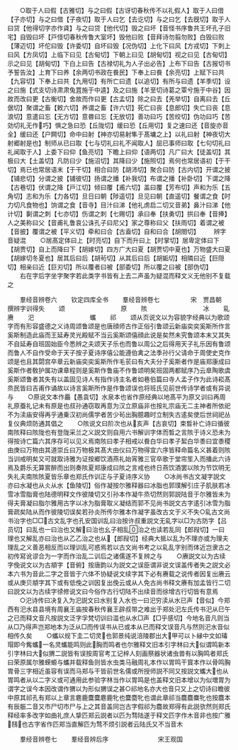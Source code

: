 <!-- { "loadSidebar": true } -->
　　○取于人曰假【古雅切】与之曰假【古讶切春秋传不以礼假人】取于人曰借【子亦切】与之曰借【子夜切】取于人曰乞【去讫切】与之曰乞【去旣切】取于人曰贷【他得切字亦作貣】与之曰贷【他代切】毁之曰坏【音怪书序鲁共王坏孔子旧宅】自毁曰坏【戸怪切春秋传鲁大室坏】毁他曰败【音拜诗勿翦勿败】白毁曰败【薄迈切】坏佗曰毁【许委切】自坏曰毁【况伪切】上化下曰风【方戎切】下刺上曰风【方凤切】上临下曰见【古甸切】下朝上曰见【胡甸切】视之曰见【古甸切】示之曰见【胡甸切】下白上曰告【古禄切礼为人子出必告】上布下曰告【古报切书予誓告汝】上育下曰养【余两切书政在飬民】下奉上曰飬【余亮切】上赋下曰共【九容切】下奉上曰共【九用切】有所亡曰遗【以追切】有所与曰遗【羊季切】设之曰施【式支切诗肃肃兔罝施于中逵】及之曰施【羊至切诗葛之覃兮施于中谷】因故而改曰更【古衡切】舍故而作曰更【古孟切】除之曰去【羌举切】自离曰去【丘倨切】聚谓之畜【敕六切】养谓之畜【许六切】死亡曰丧【息郎切】失亡曰丧【息浪切】意遣曰忘【无方切】意昬曰忘【无放切】善功曰巧【苦绞切】伪功曰巧【苦効切礼无作巧】惧之急曰恐【丘陇切】缓曰恐【丘用切】复之速曰还【音旋亦音全】缓曰还【户闗切】命中曰射【神亦切易射隼于髙墉之上】以礼曰射【神夜切大射郷射是也】制师从已曰取【七与切礼曰礼不闻取人】屈已事师曰取【七句切礼曰礼闻取于人】上委下曰仰【鱼亮切】下瞻上曰仰【语两切】凡广曰大【徒盖切】其极曰大【土盖切】凡防曰少【施沼切】其降曰少【施照切】焉何也常居语初【于干切】焉已也常居语末【于干切】相合曰防【胡沛切】聚合曰防【古内切】开谓之披【铺悲切】分谓之披【铺彼切】扬谓之播【补我切】布谓之播【补卧切】下谓之降【古巷切】伏谓之降【戸江切】倾曰覆【甫六切】盖曰覆【芳布切】声和为乐【五角切】志和为乐【力各切】旦日曰朝【陟遥切】旦见曰朝【直遥切】餐谓之食【时力切凡食物也】饷谓之食【音寺】目汁曰涕【他礼虏启二切又音弟】鼻汁曰涕【他计切】剚谓之刺【七亦切】伤谓之刺【七赐切】承曰奉【扶勇切】拱曰奉【音捧】人之美称曰父【音甫礼鲁哀公诛孔子曰尼父】家之尊称曰父【扶雨切】着谓之被【音披】覆谓之被【平义切】牵和曰合【古盍切】自和曰合【胡閤切】
　　辨字音疑混
　　○居髙定体曰上【时亮切】自下而升曰上【时掌切】居卑定体曰下【胡贾切】自上而降曰下【胡嫁切】四方广大曰夏【胡贾切中夏也】万物盛大曰夏【胡嫁切冬夏也】居其后曰后【胡茍切】从其后曰后【胡姤切】相隣曰近【巨隠切】相亲曰近【巨刃切】所以覆者曰被【部委切】所以覆之曰被【部伪切】
　　右在字后字坐字聚字若此类字书皆有上去二声虽为疑混而释文义无他别不复载之






　　羣经音辨卷六
　　钦定四库全书
　　羣经音辨卷七　　　　　宋　贾昌朝　撰辨字训得失
　　颂　　　　　　　　　原
　　陔　　　　　　　　　冰
　　乿　　　　　　　　　赓
　　汜　　　　　　　　　蠵
　　祁
　　颂从页说文以为容貌字经典以为歌颂字而有形容盛德之义诗周颂鲁颂是也唐顔师古作正俗引鲁颂云新庙奕奕奚斯所作言奚斯制造此庙而王延寿灵光殿赋不当云奚斯颂僖顔此说是矣然未究鲁颂本末又其失不自延寿自班固始臣今悉辨之夫颂天子乐也而鲁以周公之后得用天子礼乐因有鲁颂而鲁人不自作受命于天子按子夏诗序僖公能遵伯禽之法季孙行父请命于周使史克作颂是也且其閟宫卒章云新庙奕奕奚斯所作毛苌曰有大夫分子奚斯者作是庙郑康成曰奚斯作者敎护属功课章程则是奚斯作鲁庙不作鲁颂明矣班固两都赋序乃云臯陶歌虞奚斯颂鲁者其失有以盖固见诗人有指作诗主名者如巷伯篇曰寺人孟子作为此诗崧髙烝民皆曰吉甫作诵故以诗言奚斯所作是作鲁颂误也将班氏见前世传诗学者或有异说与
　　○原说文本作厵【愚袁切】水泉本也省作原经典以地髙平为原又训曰再周礼原蚕礼记未有原是也叔孙通窃取再意为汉立原庙非也按礼宗庙无二主神者所依祀不为渎庙安得再乎通乗汉初尚儒学者苦少茍出胸臆趣时立制失古逺矣使后世祠祀丛复仪典烦防通其倡之
　　○陔说文曰阶次也从亥声【古哀切】束晳补亡诗曰循彼南陔释曰陔陇也有登陇采兰之义説文则自用六书解训字体而晳之言陔于诗义恐未为得按诗亡篇六其序存可以见义焉南陔曰孝子相戒以飬白华曰孝子絜白华黍曰宜黍稷由庚曰万物由其道崇丘曰万物极其髙大由仪曰万物得宜六序皆释命篇名义甚着则陔当训戒明矣又可就取诗雅为证按郷饮酒燕礼始宵雅三官卒歌于堂帘笙入而播此六诗焉及爵乐无算賔醉而出则奏陔夏郑康成曰陔之言戒也终日燕饮酒罢以陔为节饮明无失礼夫南陔陔夏皆乐章也郑氏作训正与子夏诗序义协
　　○冰尚书古文凝字説文亦曰水凝也从仌从水【鱼陵切】俗作凝按尔雅释器曰冰脂也郭璞解引庄子肌肤若冰雪冰雪脂膏也陆德明释文作彼陵切又引孙本作凝牛烝切然则郭説陆音于尔雅皆未为得夫膏凝曰脂尔雅用古字以冰为脂膏取义凝结而郭不见尚书説文古字逺引冰雪为脂膏疏矣陆从而作彼陵切误矣若孙炎所传尔雅本作凝字虽改古文于义不失○乿古文尚书治字也□□古文乱字也孔安国训乱曰治按许叔重説文无乿字以□为古防字【吕员切】曰乱也一曰治也又解曰治也幺子相乱治之也读若乱同【郎叚切】一曰理也又解乱亦曰治也从乙乙治之也从【郎叚切】经典大抵以乱为不理亦或为理夫理乱之义善恶相反而以理训乱可惑焉若以古文尚书考之以乿乱字别而体近岂隶古之初传冩讹谬合为一字而作治乱二训后之诸儒遂不复辨之与
　　○赓説文以为古续字俛说文以为古頫字【音俯】按唐韵以为説文之误臣谓非说文误盖传者失之説文必本六书为音此二字之音皆于六体不协疑说文续字其下必有赓载之说传者因复出赓云或从庚贝頫字其下或有低俛之训因复出俛云或从人免古尚书释文赓有加孟皆行二切曰説文以为古续字徐修说文曰今俗作古行切陆不出续音而徐增古行切皆有意焉
　　○汜诗传曰决复入为汜説文曰水别复入水也一曰汜穷渎从水已声【音似】今郑西有汜水县县境有周襄王庙按春秋传襄王辟叔带之难出于郑处汜左氏传书汜从巳午之已而释文音凡按説文泛字孚梵切训曰滥也从水□声【□乎感切】今地名音凡则当从□乃得声岂郑地本为泛从□而传误书从已或本从已而释文误音凡与然则汜水音似相传久矣
　　○蠵以规下圭二切灵也郭景纯说涪陵郡出大甲可以卜縁中文如瑇瑁即今觜蠵一名灵蠵能鸣则此胸而鸣者也尔雅释文旧本引字林曰大似谓鸣新本引字林曰大似猬二説皆有误按周官考工记梓人刻画祭器状诸虫兽有以胸鸣者郑氏曰荣原属尔雅蝾螈与蠵并载释鱼则皆水虫类马融周礼本作以胃鸣干寳本作以骨鸣胸胃骨三字相近虽容有误而马郑与干皆前世名儒或所授师説不同又按説文蠵大也从胃鸣者从以二字义或可通用此参验字林当作以胃鸣是也盖释文旧本增以为似増胃为谓字之误今本因改谓作猬以为形似猬误之甚○祁地名亦大也音只又上之切诗曰瞻彼中原其祁孔有郑以上章言麀鹿麌麌麀鹿牝也麌麕牝也谓此章祁当麎麎麋牝也按麎本有辰脤二音又市尸切市尸与上之其音盖同岂古字假祁为麎故郑得有此説欤然则郑氏释经率多改字如曲礼庶人挚匹郑云説者以匹为骛陆遂于释文匹字作木音非也按广雅鴄也古字省作匹郑当直解匹为骛不烦引説者云陆氏又不当音木






　　羣经音辨卷七
　　羣经音辨后序　　　　　　　　宋王观国
